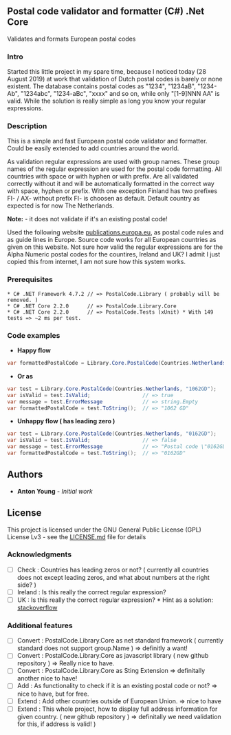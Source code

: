 ## Postal code validator and formatter (C#) .Net Core

Validates and formats European postal codes

### Intro

Started this little project in my spare time, because I noticed today (28 August 2019) at work that validation of Dutch postal codes is barely or none existent. 
The database contains postal codes as "1234", "1234aB", "1234-Ab", "1234abc", "1234-aBc", "xxxx" and so on, while only "[1-9]NNN AA" is valid. 
While the solution is really simple as long you know your regular expressions. 

### Description

This is a simple and fast European postal code validator and formatter. 
Could be easily extended to add countries around the world.

As validation regular expressions are used with group names. 
These group names of the regular expression are used for the postal code formatting. 
All countries with space or with hyphen or with prefix.
Are all validated correctly without it and will be automatically formatted in the correct way with space, hyphen or prefix. 
With one exception Finland has two prefixes FI- / AX- without prefix FI- is choosen as default.
Default country as expected is for now The Netherlands.    

**Note:** - it does not validate if it's an existing postal code!

Used the following website [publications.europa.eu](http://publications.europa.eu/code/en/en-390105.htm), as postal code rules and as guide lines in Europe. 
Source code works for all European countries as given on this website.
Not sure how valid the regular expressions are for the Alpha Numeric postal codes for the countires, Ireland and UK?
I admit I just copied this from internet, I am not sure how this system works. 
 
### Prerequisites
```
* C# .NET Framework 4.7.2 // => PostalCode.Library ( probably will be removed. )
* C# .NET Core 2.2.0	  // => PostalCode.Library.Core
* C# .NET Core 2.2.0      // => PostalCode.Tests (xUnit) * With 149 tests => ~2 ms per test.
```
### Code examples

* **Happy flow**
```csharp
var formattedPostalCode = Library.Core.PostalCode(Countries.Netherlands, "1062GD").ToString(); // => "1062 GD"
```
* **Or as** 
```csharp
var test = Library.Core.PostalCode(Countries.Netherlands, "1062GD");
var isValid = test.IsValid;                 // => true					
var message = test.ErrorMessage             // => string.Empty
var formattedPostalCode = test.ToString();  // => "1062 GD"
```
* **Unhappy flow ( has leading zero )**
```csharp
var test = Library.Core.PostalCode(Countries.Netherlands, "0162GD");
var isValid = test.IsValid;                 // => false					
var message = test.ErrorMessage             // => "Postal code \"0162GD\" is not valid. Example \"1234 AB\"."
var formattedPostalCode = test.ToString();  // => "0162GD"
```

## Authors

* **Anton Young** - *Initial work*

## License

This project is licensed under the GNU General Public License (GPL) License Lv3 - see the [LICENSE.md](LICENSE.md) file for details

### Acknowledgments

- [ ] Check		: Countries has leading zeros or not? ( currently all countries does not except leading zeros, and what about numbers at the right side? )
- [ ] Ireland	: Is this really the correct regular expression?
- [ ] UK		: Is this really the correct regular expression? * Hint as a solution: [stackoverflow](https://stackoverflow.com/questions/164979/regex-for-matching-uk-postcodes)	

### Additional features

- [ ] Convert	: PostalCode.Library.Core as net standard framework ( currently standard does not support group.Name ) => definitly a want!
- [ ] Convert	: PostalCode.Library.Core as javascript library ( new github repository ) => Really nice to have.
- [ ] Convert	: PostalCode.Library.Core as Sting Extension => definitally another nice to have!
- [ ] Add		: As functionality to check if it is an existing postal code or not? => nice to have, but for free.
- [ ] Extend	: Add other countries outside of European Union. => nice to have
- [ ] Extend	: This whole project, how to display full address information for given country. ( new github repository ) => definitally we need validation for this, if address is valid! )